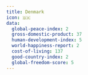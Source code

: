 ```yaml
---
title: Denmark
icon: 🇩🇰
data:
  global-peace-index: 2
  gross-domestic-product: 37
  human-development-index: 5
  world-happiness-report: 2
  cost-of-living: 137
  good-country-index: 2
  global-freedom-score: 5
---
```

